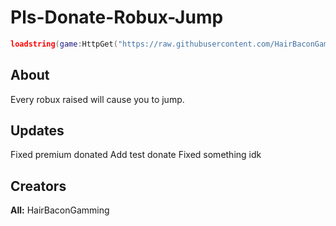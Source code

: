 # Pls-Donate-Robux-Jump
```lua
loadstring(game:HttpGet("https://raw.githubusercontent.com/HairBaconGamming/Pls-Donate-Robux-Jump/main/Main.lua"))()
```
## About
Every robux raised will cause you to jump.
## Updates
Fixed premium donated
Add test donate
Fixed something idk
## Creators
**All:** HairBaconGamming
